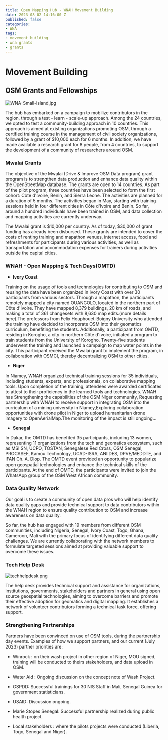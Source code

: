 ```yaml
---
title: Open Mapping Hub - WNAH Movement Building
date: 2023-08-02 14:16:00 Z
published: false
categories:
- WNA
tags:
- movement building
- wna grants
- grants
---
```


# Movement Building

## OSM Grants and Fellowships

![WNA-Small-Island.jpg](/uploads/WNA-Small-Island.jpg)

The hub has embarked on a campaign to mobilize contributors in the region, through a test - learn - scale-up approach. Among the 24 countries, we opted to test a community-building approach in 10 countries. This approach is aimed at existing organizations promoting OSM, through a certified training course in the management of civil society organizations, followed by a grant of $10,000 each for 6 months. In addition, we have made available a research grant for 8 people, from 4 countries, to support the development of a community of researchers around OSM.

### Mwalai Grants

The objective of the Mwalai (Drive & Improve OSM Data program) grant program is to strengthen data production and enhance data quality within the OpenStreetMap database. The grants are open to 14 countries. As part of the pilot program, three countries have been selected to form the first cohort: Côte d'Ivoire, Benin, and Sierra Leone. The activities are planned for a duration of 5 months. The activities began in May, starting with training sessions held in four different cities in Côte d'Ivoire and Benin. So far, around a hundred individuals have been trained in OSM, and data collection and mapping activities are currently underway.

The Mwalai grant is $10,000 per country. As of today, $30,000 of grant funding has already been disbursed. These grants are intended to cover the costs of renting training and mapathon venues, internet access, food and refreshments for participants during various activities, as well as transportation and accommodation expenses for trainers during activities outside the capital cities.

### WNAH - Open Mapping & Tech Days(OMTD)

* **Ivory Coast**

Training on the usage of tools and technologies for contributing to OSM and reusing the data have been organized in Ivory Coast with over 30 participants from various sectors. Through a mapathon, the participants remotely mapped a city named OUANGOLO, located in the northern part of Côte d'Ivoire. They have mapped 8,379 buildings, 20 km of roads, and making a total of 361 changesets with 8,630 map edits.(more details here).The professors from Felix Houphouet-Boigny University who attended the training have decided to incorporate OSM into their geomatics curriculum, benefiting the students. Additionally, a participant from OMTD, residing in Korogho, a city in northern Côte d'Ivoire, initiated a program to train students from the University of Korogho. Twenty-five students underwent the training and launched a campaign to map water points in the city. This participant received the Mwalai grant to implement the program, in collaboration with OSMCI, thereby decentralizing OSM to other cities.

* **Niger**

In Niamey, WNAH organized technical training sessions for 35 individuals, including students, experts, and professionals, on collaborative mapping tools. Upon completion of the training, attendees were awarded certificates to attest to their proficiency in the learned tools and technologies. WNAH has Strengthening the capabilities of the OSM Niger community, Requesting partnership with WNAH to receive support in integrating OSM into the curriculum of a mining university in Niamey,Exploring collaboration opportunities with drone pilot in Niger to upload humanitarian drone imagery to OpenAerialMap.The monitoring of the impact is still ongoing…

* **Senegal**

In Dakar, the OMTD has benefited 35 participants, including 13 women, representing 11 organizations from the tech and geomatics ecosystem, such as MSI SN, UCPO, TOSTAN, Senegalese Red Cross, OSM Senegal, PROCASEF, Kamou Technology, UCAD-ISRA, ANIIDES, DPVE/MEDDTE, and IFAN Ch. A. Diop. The OMTD event provided an opportunity to popularize open geospatial technologies and enhance the technical skills of the participants. At the end of OMTD, the participants were invited to join the WhatsApp group of the OSM West African community.

### Data Quality Network

Our goal is to create a community of open data pros who will help identify data quality gaps and provide technical support to data contributors within the WNAH region to ensure quality contribution to OSM and increase awareness on data quality.

So far, the hub has engaged with 19 members from different OSM communities, including Nigeria, Senegal, Ivory Coast, Togo, Ghana, Cameroon, Mali with the primary focus of identifying different data quality challenges. We are currently collaborating with the network members to formulate targeted sessions aimed at providing valuable support to overcome these issues.

### Tech Help Desk

![techhelpdesk.png](/uploads/techhelpdesk.png)

The help desk provides technical support and assistance for organizations, institutions, governments, stakeholders and partners in general  using open source geospatial technologies, aiming to overcome barriers and promote their effective adoption for geomatics and digital mapping. It establishes a network of volunteer contributors forming a technical task force, offering support.

### Strengthening Partnerships

Partners have been convinced on  use of OSM tools, during the partnership day events. Examples of how we support partners, and our current (July 2023) partner priorities are:

* Winrock : on their wash project in other region of Niger, MOU signed,  training will be conducted to theirs stakeholders, and data upload in OSM.

* Water Aid : Ongoing discussion  on the concept note of Wash Project.

* GSPDD: Successful trainings for 30 NIS Staff in Mali, Senegal Guinea for government statisticians.

* USAID: Discussion ongoing.

* Marie Stopes Senegal: Successful partnership realized during public health project.

* Local stakeholders : where the pilots projects were conducted (Liberia, Togo, Senegal and Niger).